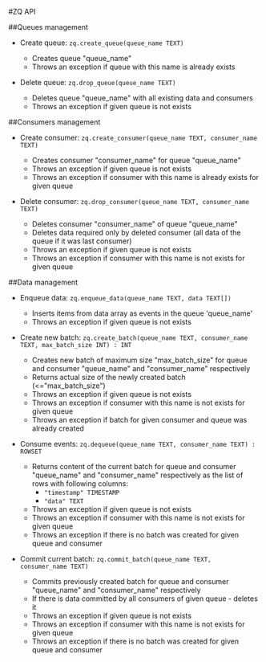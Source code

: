 #ZQ API

##Queues management
- Create queue: `zq.create_queue(queue_name TEXT)`
  - Creates queue "queue_name"
  - Throws an exception if queue with this name is already exists

- Delete queue: `zq.drop_queue(queue_name TEXT)`
  - Deletes queue "queue_name" with all existing data and consumers
  - Throws an exception if given queue is not exists

##Consumers management
- Create consumer: `zq.create_consumer(queue_name TEXT, consumer_name TEXT)`
  - Creates consumer "consumer_name" for queue "queue_name"
  - Throws an exception if given queue is not exists
  - Throws an exception if consumer with this name is already exists for given queue

- Delete consumer: `zq.drop_consumer(queue_name TEXT, consumer_name TEXT)`
  - Deletes consumer "consumer_name" of queue "queue_name"
  - Deletes data required only by deleted consumer (all data of the queue if it was last consumer)
  - Throws an exception if given queue is not exists
  - Throws an exception if consumer with this name is not exists for given queue

##Data management
- Enqueue data: `zq.enqueue_data(queue_name TEXT, data TEXT[])`
  - Inserts items from data array as events in the queue 'queue_name'
  - Throws an exception if given queue is not exists
  
- Create new batch: `zq.create_batch(queue_name TEXT, consumer_name TEXT, max_batch_size INT) : INT`
  - Creates new batch of maximum size "max_batch_size" for queue and consumer "queue_name" and "consumer_name" 
  respectively
  - Returns actual size of the newly created batch (<="max_batch_size")
  - Throws an exception if given queue is not exists
  - Throws an exception if consumer with this name is not exists for given queue
  - Throws an exception if batch for given consumer and queue was already created 

- Consume events: `zq.dequeue(queue_name TEXT, consumer_name TEXT) : ROWSET`
  - Returns content of the current batch for queue and consumer "queue_name" and "consumer_name" respectively 
  as the list of rows with following columns:
    - `"timestamp" TIMESTAMP`
    - `"data" TEXT`
  - Throws an exception if given queue is not exists
  - Throws an exception if consumer with this name is not exists for given queue
  - Throws an exception if there is no batch was created for given queue and consumer
  
- Commit current batch: `zq.commit_batch(queue_name TEXT, consumer_name TEXT)`
  - Commits previously created batch for queue and consumer "queue_name" and "consumer_name" respectively
  - If there is data committed by all consumers of given queue - deletes it
  - Throws an exception if given queue is not exists
  - Throws an exception if consumer with this name is not exists for given queue
  - Throws an exception if there is no batch was created for given queue and consumer